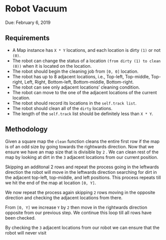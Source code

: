 # Robot Vacuum
Due: February 6, 2019</br>

## Requirements ##
* A Map instance has `X * Y` locations, and each location is dirty `(1)` or not `(0)`.</br>
* The robot can change the status of a location `(from dirty (1) to clean (0))` when it is located on the location.</br>
* The robot should begin the cleaning job from `[0, 0]` location.</br>
* The robot has up to 8 adjacent locations, i.e., Top-left, Top-middle, Top-right, Left, Right, Bottom-left, Bottom-middle, Bottom-right.</br>
* The robot can see only  adjacent locations’ cleaning condition.</br>
* The robot can move to the one of the adjacent locations of the current location.</br>
* The robot should record its locations in the `self.track list`.</br>
* The robot should clean all of the `dirty` locations.</br>
* The length of the  `self.track` list should be definitely less than `X * Y`.</br>

## Methodology ##
Given a square map the `clean`  function cleans the entire first row if the map is of an odd size by going towards the rightwards direction. Now that we ensure we have an map size that is divisible by `2` . We can clean rest of the map by looking at dirt in the `3` adjacent locations from our current position. </br>

Skipping an additonal 2 rows and repeat the process going in the leftwards direction the robot will move in the leftwards direction searching for dirt in the adjacent top-left, top-middle, and left positions. This process repeats till we hit the end of the map at location  `[0, Y]`.  </br>

We now repeat the process again skipping `2` rows moving in the opposite direction and checking the adjacent locations from there. </br>

From `[0, Y]` we increase `Y` by `2` then move in the rightwards direction opposite from our previous step. We continue this loop till all rows have been checked.</br>

By checking the `3` adjacent locations from our robot we can ensure that the robot will never visit  

